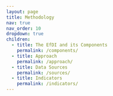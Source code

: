 ```yaml
---
layout: page
title: Methodology
nav: true
nav_order: 10
dropdown: true
children:
  - title: The EfDI and its Components
    permalink: /components/
  - title: Approach
    permalink: /approach/
  - title: Data Sources
    permalink: /sources/
  - title: Indicators
    permalink: /indicators/
---
```

